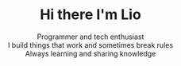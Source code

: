 
<h1 align="center">Hi there I'm Lio</h1>

<p align="center">
  Programmer and tech enthusiast<br>
  I build things that work and sometimes break rules<br>
  Always learning and sharing knowledge
</p>
